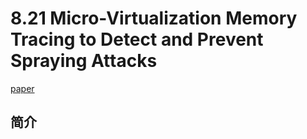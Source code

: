 # 8.21 Micro-Virtualization Memory Tracing to Detect and Prevent Spraying Attacks


[paper](https://www.usenix.org/system/files/conference/usenixsecurity16/sec16_paper_cristalli.pdf)

## 简介

